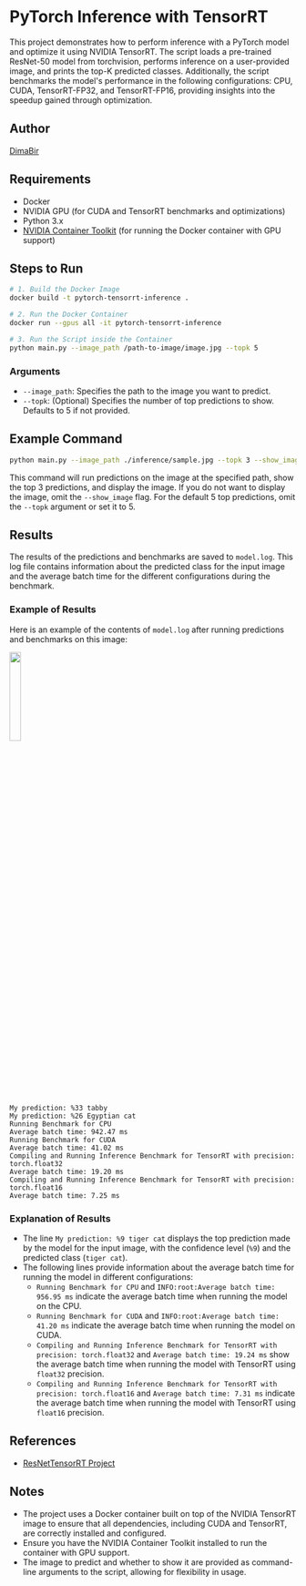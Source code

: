 # PyTorch Inference with TensorRT

This project demonstrates how to perform inference with a PyTorch model and optimize it using NVIDIA TensorRT. The script loads a pre-trained ResNet-50 model from torchvision, performs inference on a user-provided image, and prints the top-K predicted classes. Additionally, the script benchmarks the model's performance in the following configurations: CPU, CUDA, TensorRT-FP32, and TensorRT-FP16, providing insights into the speedup gained through optimization.

## Author
[DimaBir](https://github.com/DimaBir)

## Requirements
- Docker
- NVIDIA GPU (for CUDA and TensorRT benchmarks and optimizations)
- Python 3.x
- [NVIDIA Container Toolkit](https://docs.nvidia.com/datacenter/cloud-native/container-toolkit/install-guide.html#install-guide) (for running the Docker container with GPU support)

## Steps to Run

```sh
# 1. Build the Docker Image
docker build -t pytorch-tensorrt-inference .

# 2. Run the Docker Container
docker run --gpus all -it pytorch-tensorrt-inference

# 3. Run the Script inside the Container
python main.py --image_path /path-to-image/image.jpg --topk 5
```

### Arguments
- `--image_path`: Specifies the path to the image you want to predict.
- `--topk`: (Optional) Specifies the number of top predictions to show. Defaults to 5 if not provided.

## Example Command
```sh
python main.py --image_path ./inference/sample.jpg --topk 3 --show_image
```

This command will run predictions on the image at the specified path, show the top 3 predictions, and display the image. If you do not want to display the image, omit the `--show_image` flag. For the default 5 top predictions, omit the `--topk` argument or set it to 5.

## Results

The results of the predictions and benchmarks are saved to `model.log`. This log file contains information about the predicted class for the input image and the average batch time for the different configurations during the benchmark.

### Example of Results
Here is an example of the contents of `model.log` after running predictions and benchmarks on this image:

<img src="./inference/cat3.jpg" width="20%">

```
My prediction: %33 tabby
My prediction: %26 Egyptian cat
Running Benchmark for CPU
Average batch time: 942.47 ms
Running Benchmark for CUDA
Average batch time: 41.02 ms
Compiling and Running Inference Benchmark for TensorRT with precision: torch.float32
Average batch time: 19.20 ms
Compiling and Running Inference Benchmark for TensorRT with precision: torch.float16
Average batch time: 7.25 ms
```

### Explanation of Results
- The line `My prediction: %9 tiger cat` displays the top prediction made by the model for the input image, with the confidence level (`%9`) and the predicted class (`tiger cat`).
- The following lines provide information about the average batch time for running the model in different configurations:
  - `Running Benchmark for CPU` and `INFO:root:Average batch time: 956.95 ms` indicate the average batch time when running the model on the CPU.
  - `Running Benchmark for CUDA` and `INFO:root:Average batch time: 41.20 ms` indicate the average batch time when running the model on CUDA.
  - `Compiling and Running Inference Benchmark for TensorRT with precision: torch.float32` and `Average batch time: 19.24 ms` show the average batch time when running the model with TensorRT using `float32` precision.
  - `Compiling and Running Inference Benchmark for TensorRT with precision: torch.float16` and `Average batch time: 7.31 ms` indicate the average batch time when running the model with TensorRT using `float16` precision.

## References
- [ResNetTensorRT Project](https://github.com/DimaBir/ResNetTensorRT/tree/main)

## Notes
- The project uses a Docker container built on top of the NVIDIA TensorRT image to ensure that all dependencies, including CUDA and TensorRT, are correctly installed and configured.
- Ensure you have the NVIDIA Container Toolkit installed to run the container with GPU support.
- The image to predict and whether to show it are provided as command-line arguments to the script, allowing for flexibility in usage.
